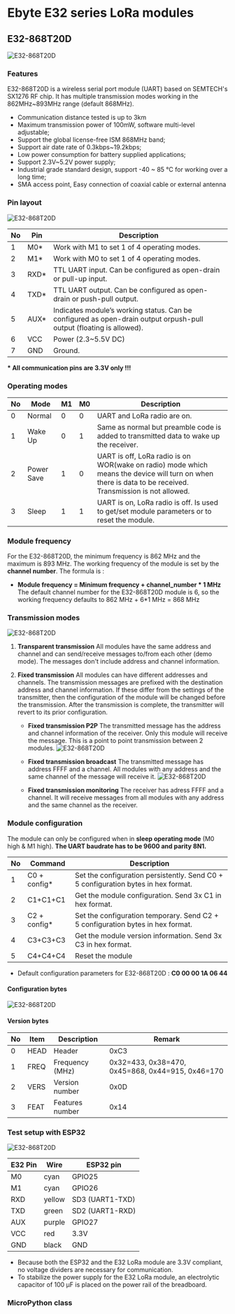 # Ebyte E32 series LoRa modules

## E32-868T20D

![E32-868T20D](images/E32868T20D.jpg)

### Features
E32-868T20D is a wireless serial port module (UART) based on SEMTECH's SX1276 RF chip. It has multiple transmission modes working in the 862MHz~893MHz range (default 868MHz).

* Communication distance tested is up to 3km
* Maximum transmission power of 100mW, software multi-level adjustable;
* Support the global license-free ISM 868MHz band;
* Support air date rate of 0.3kbps~19.2kbps;
* Low power consumption for battery supplied applications;
* Support 2.3V~5.2V power supply;
* Industrial grade standard design, support -40 ~ 85 °C for working over a long time;
* SMA access point, Easy connection of coaxial cable or external antenna

### Pin layout

![E32-868T20D](images/E32868T20D_pinout.jpg)

No|Pin|Description
--|---|-----------
1|M0*|Work with M1 to set 1 of 4 operating modes.
2|M1*|Work with M0 to set 1 of 4 operating modes.
3|RXD*|TTL UART input. Can be configured as open-drain or pull-up input.
4|TXD*|TTL UART output. Can be configured as open-drain or push-pull output.
5|AUX*|Indicates module’s working status. Can be configured as open-drain output orpush-pull output (floating is allowed).
6|VCC|Power (2.3~5.5V DC) 	
7|GND|Ground.

__* All communication pins are 3.3V only !!!__

### Operating modes

No|Mode|M1|M0|Description
--|----|--|--|-----------
0|Normal|0|0|UART and LoRa radio are on.
1|Wake Up|0|1|Same as normal but preamble code is added to transmitted data to wake up the receiver.
2|Power Save|1|0|UART is off, LoRa radio is on WOR(wake on radio) mode which means the device will turn on when there is data to be received. Transmission is not allowed.
3|Sleep|1|1|UART is on, LoRa radio is off. Is used to get/set module parameters or to reset the module.

### Module frequency

For the E32-868T20D, the minimum frequency is 862 MHz and the maximum is 893 MHz. The working frequency of the module is set by the __channel number__. The formula is :
* __Module frequency = Minimum frequency + channel_number * 1 MHz__
The default channel number for the E32-868T20D module is 6, so the working frequency defaults to 862 MHz + 6*1 MHz = 868 MHz

### Transmission modes

![E32-868T20D](images/E32868T20D_transmodes.jpg) 

1. __Transparent transmission__
All modules have the same address and channel and can send/receive 
messages to/from each other (demo mode). The messages don't include address and channel information.

1. __Fixed transmission__
All modules can have different addresses and channels. The transmission messages are prefixed with the destination address and channel information. If these differ from the settings of the transmitter, then the configuration of the module will be changed before the transmission. After the transmission is complete, the transmitter will revert to its prior configuration.

    - __Fixed transmission P2P__
    The transmitted message has the address and channel information of the receiver. Only this module will receive the message. This is a point to point transmission between 2 modules.
    ![E32-868T20D](images/E32868T20D_fixed_P2P.jpg)

    - __Fixed transmission broadcast__
    The transmitted message has address FFFF and a channel. All modules with any address and the same channel of the message will receive it.
    ![E32-868T20D](images/E32868T20D_fixed_Broadcast.jpg)

    - __Fixed transmission monitoring__
    The receiver has adress FFFF and a channel. It will receive messages from all modules with any address and the same channel as the receiver.

### Module configuration

The module can only be configured when in __sleep operating mode__ (M0 high & M1 high). __The UART baudrate has to be 9600 and parity 8N1.__

No|Command|Description
--|-------|-----------
1|C0 + config*|Set the configuration persistently. Send C0 + 5 configuration bytes in hex format.
2|C1+C1+C1|Get the module configuration. Send 3x C1 in hex format.
3|C2 + config*|Set the configuration temporary. Send C2 + 5 configuration bytes in hex format.
4|C3+C3+C3|Get the module version information. Send 3x C3 in hex format.
5|C4+C4+C4|Reset the module

* Default configuration parameters for E32-868T20D : __C0 00 00 1A 06 44__

#### Configuration bytes

![E32-868T20D](images/E32868T20D_config.jpg)

#### Version bytes

No|Item|Description|Remark
--|----|-----------|------
0|HEAD|Header|0xC3
1|FREQ|Frequency (MHz)|0x32=433, 0x38=470, 0x45=868, 0x44=915, 0x46=170
2|VERS|Version number|0x0D
3|FEAT|Features number|0x14

### Test setup with ESP32

![E32-868T20D](images/E32868T20D_test_setup.jpg)


E32 Pin|Wire|ESP32 pin
---------------|----|---------
M0|cyan|GPIO25
M1|cyan|GPIO26
RXD|yellow|SD3 (UART1-TXD)
TXD|green|SD2 (UART1-RXD)
AUX|purple|GPIO27
VCC|red|3.3V
GND|black|GND


* Because both the ESP32 and the E32 LoRa module are 3.3V compliant, no voltage dividers are necessary for communication.
* To stabilize the power supply for the E32 LoRa module, an electrolytic capacitor of 100 µF is placed on the power rail of the breadboard.

### MicroPython class


